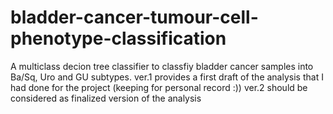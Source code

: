 # bladder-cancer-tumour-cell-phenotype-classification
A multiclass decion tree classifier to classfiy bladder cancer samples into Ba/Sq, Uro and GU subtypes.
ver.1 provides a first draft of the analysis that I had done for the project (keeping for personal record :))
ver.2 should be considered as finalized version of the analysis
